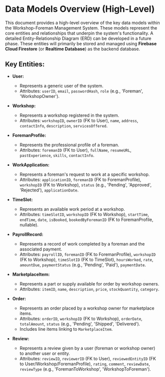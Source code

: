 # Data Models Overview (High-Level)

This document provides a high-level overview of the key data models within the Workshop-Foreman Management System. These models represent the core entities and relationships that underpin the system's functionality. A detailed Entity-Relationship Diagram (ERD) can be developed in a future phase. These entities will primarily be stored and managed using **Firebase Cloud Firestore** (or **Realtime Database**) as the backend database.

## Key Entities:

*   **User:**
    *   Represents a generic user of the system.
    *   Attributes: `userID`, `email`, `passwordHash`, `role` (e.g., 'Foreman', 'WorkshopOwner').

*   **Workshop:**
    *   Represents a workshop registered in the system.
    *   Attributes: `workshopID`, `ownerID` (FK to User), `name`, `address`, `contactInfo`, `description`, `servicesOffered`.

*   **ForemanProfile:**
    *   Represents the professional profile of a foreman.
    *   Attributes: `foremanID` (FK to User), `fullName`, `resumeURL`, `pastExperience`, `skills`, `contactInfo`.

*   **WorkApplication:**
    *   Represents a foreman's request to work at a specific workshop.
    *   Attributes: `applicationID`, `foremanID` (FK to ForemanProfile), `workshopID` (FK to Workshop), `status` (e.g., 'Pending', 'Approved', 'Rejected'), `applicationDate`.

*   **TimeSlot:**
    *   Represents an available work period at a workshop.
    *   Attributes: `timeSlotID`, `workshopID` (FK to Workshop), `startTime`, `endTime`, `date`, `isBooked`, `bookedByForemanID` (FK to ForemanProfile, nullable).

*   **PayrollRecord:**
    *   Represents a record of work completed by a foreman and the associated payment.
    *   Attributes: `payrollID`, `foremanID` (FK to ForemanProfile), `workshopID` (FK to Workshop), `timeSlotID` (FK to TimeSlot), `hoursWorked`, `rate`, `amountDue`, `paymentStatus` (e.g., 'Pending', 'Paid'), `paymentDate`.

*   **MarketplaceItem:**
    *   Represents a part or supply available for order by workshop owners.
    *   Attributes: `itemID`, `name`, `description`, `price`, `stockQuantity`, `category`.

*   **Order:**
    *   Represents an order placed by a workshop owner for marketplace items.
    *   Attributes: `orderID`, `workshopID` (FK to Workshop), `orderDate`, `totalAmount`, `status` (e.g., 'Pending', 'Shipped', 'Delivered').
    *   Includes line items linking to `MarketplaceItem`.

*   **Review:**
    *   Represents a review given by a user (foreman or workshop owner) to another user or entity.
    *   Attributes: `reviewID`, `reviewerID` (FK to User), `reviewedEntityID` (FK to User/Workshop/ForemanProfile), `rating`, `comment`, `reviewDate`, `reviewType` (e.g., 'ForemanToWorkshop', 'WorkshopToForeman').
